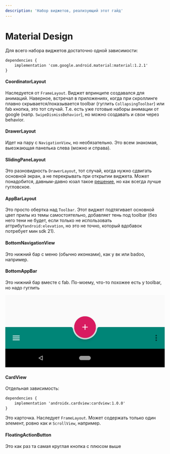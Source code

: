 ```yaml
---
description: 'Набор виджетов, реализующий этот гайд'
---
```


# Material Design

Для всего набора виджетов достаточно одной зависимости:

```text
dependencies {
    implementation 'com.google.android.material:material:1.2.1'
}
```

#### CoordinatorLayout

Наследуется от `FrameLayout`. Виджет впринципе создавался для анимаций. Наверное, встречал в приложениях, когда при скроллинге плавно скрывается/показывается toolbar \(гуглить `CollapsingToolbar`\) или fab кнопка, это тот случай. Т.е. есть уже готовые наборы анимации от google \(напр. `SwipeDismissBehavior`\), но можно создавать и свои через behavior.

#### DrawerLayout

Идет на пару с `NavigationView`, но необязательно. Это всем знакомая, выезжающая панелька слева \(можно и справа\).

#### SlidingPaneLayout

Это разновидность `DrawerLayout`, тот случай, когда нужно сдвигать основной экран, а не перекрывать при открытии виджета. Может понадобится, давным-давно юзал такое [решение](https://github.com/jfeinstein10/SlidingMenu), но как всегда лучше гугловское.

#### AppBarLayout

Это просто обертка над `Toolbar`. Этот виджет подтягивает основной цвет прилы из темы самостоятельно, добавляет тень под toolbar \(без него тени не будет, если только не использовать аттрибут`android:elevation`, но это не точно, который вдобавок потребует мин sdk 21\).

#### BottomNavigationView

Это нижний бар с меню \(обычно иконками\), как у вк или badoo, например.

#### BottomAppBar

Это нижний бар вместе с fab. По-моему, что-то похожее есть у toolbar, но надо гуглить

![&#x41F;&#x440;&#x438;&#x447;&#x443;&#x434;&#x43B;&#x438;&#x432;&#x43E; &#x438;&#x43C;&#x445;&#x43E;](.gitbook/assets/4.png)

#### CardView

Отдельная зависимость:

```text
dependencies {
    implementation 'androidx.cardview:cardview:1.0.0'
}
```

Это карточка. Наследует `FrameLayout`. Может содержать только один элемент, ровно как и `ScrollView`, например.

#### FloatingActionButton

Это как раз та самая круглая кнопка с плюсом выше

